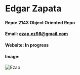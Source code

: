 # Edgar Zapata
#### Repo: 2143 Object Oriented Repo
#### Email: ezap.ez98@gmail.com
#### Website: In progress
#### Image:
![Ezap](https://user-images.githubusercontent.com/70509722/130722668-080d5eee-d8ae-4ecc-a6a4-595233fcb883.png)
